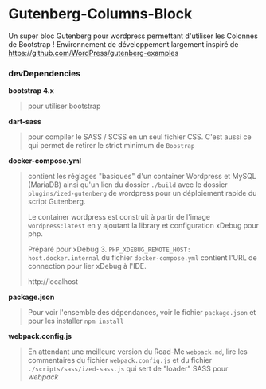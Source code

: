 # Gutenberg-Columns-Block
Un super bloc Gutenberg pour wordpress permettant d'utiliser les Colonnes de Bootstrap !
Environnement de développement largement inspiré de https://github.com/WordPress/gutenberg-examples

### devDependencies

**bootstrap 4.x**
>pour utiliser bootstrap

**dart-sass**
>pour compiler le SASS / SCSS en un seul fichier CSS. C'est aussi ce qui permet de retirer
>le strict minimum de `Boostrap`

**docker-compose.yml**
>contient les réglages "basiques" d'un container Wordpress et MySQL (MariaDB)
>ainsi qu'un lien du dossier `./build` avec le dossier `plugins/ized-gutenberg` de wordpress
>pour un déploiement rapide du script Gutenberg.
>
>Le container wordpress est construit à partir de l'image `wordpress:latest` en y ajoutant
>la library et configuration xDebug pour php.
> 
>Préparé pour xDebug 3. `PHP_XDEBUG_REMOTE_HOST: host.docker.internal` du fichier
>`docker-compose.yml` contient l'URL de connection pour lier xDebug à l'IDE.
>
>http://localhost

**package.json**
>Pour voir l'ensemble des dépendances, voir le fichier `package.json` et pour les
>installer `npm install`

**webpack.config.js**
> En attendant une meilleure version du Read-Me `webpack.md`, lire les commentaires
> du fichier `webpack.config.js` et du fichier `./scripts/sass/ized-sass.js`
> qui sert de "loader" SASS pour _webpack_